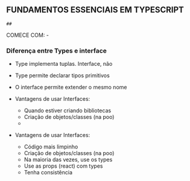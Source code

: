## FUNDAMENTOS ESSENCIAIS EM TYPESCRIPT

    ##

COMECE COM:
    - 


### Diferença entre Types e interface
- Type implementa tuplas. Interface, não

- Type permite declarar tipos primitivos

- O interface permite extender o mesmo nome

- Vantagens de usar Interfaces:
    - Quando estiver criando bibliotecas
    - Criação de objetos/classes (na poo)
    - 

- Vantagens de usar Interfaces:
    - Código mais limpinho
    - Criação de objetos/classes (na poo)
    - Na maioria das vezes, use os types
    - Use as props (react) com types
    - Tenha consistência    